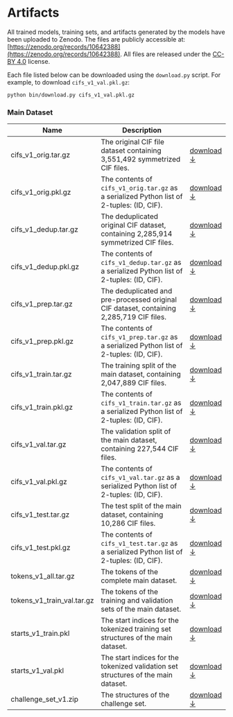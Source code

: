 Artifacts
=========

All trained models, training sets, and artifacts generated by the models have been uploaded to Zenodo. The files are 
publicly accessible at: [https://zenodo.org/records/10642388](https://zenodo.org/records/10642388). All files are 
released under the [CC-BY 4.0](https://creativecommons.org/licenses/by/4.0/) license.

Each file listed below can be downloaded using the `download.py` script. For example, to download `cifs_v1_val.pkl.gz`:
```shell
python bin/download.py cifs_v1_val.pkl.gz
```

### Main Dataset

| Name                       | Description                                                                                  |                                                                                           |
|----------------------------|----------------------------------------------------------------------------------------------|-------------------------------------------------------------------------------------------|
| cifs_v1_orig.tar.gz        | The original CIF file dataset containing 3,551,492 symmetrized CIF files.                    | [download &#x2193;](https://zenodo.org/records/10642388/files/cifs_v1_orig.tar.gz)        |
| cifs_v1_orig.pkl.gz        | The contents of `cifs_v1_orig.tar.gz` as a serialized Python list of 2-tuples: (ID, CIF).    | [download &#x2193;](https://zenodo.org/records/10642388/files/cifs_v1_orig.pkl.gz)        |
| cifs_v1_dedup.tar.gz       | The deduplicated original CIF dataset, containing 2,285,914 symmetrized CIF files.           | [download &#x2193;](https://zenodo.org/records/10642388/files/cifs_v1_dedup.tar.gz)       |
| cifs_v1_dedup.pkl.gz       | The contents of `cifs_v1_dedup.tar.gz` as a serialized Python list of 2-tuples: (ID, CIF).   | [download &#x2193;](https://zenodo.org/records/10642388/files/cifs_v1_dedup.pkl.gz)       |
| cifs_v1_prep.tar.gz        | The deduplicated and pre-processed original CIF dataset, containing 2,285,719 CIF files.     | [download &#x2193;](https://zenodo.org/records/10642388/files/cifs_v1_prep.tar.gz)        |
| cifs_v1_prep.pkl.gz        | The contents of `cifs_v1_prep.tar.gz` as a serialized Python list of 2-tuples: (ID, CIF).    | [download &#x2193;](https://zenodo.org/records/10642388/files/cifs_v1_prep.pkl.gz)        |
| cifs_v1_train.tar.gz       | The training split of the main dataset, containing 2,047,889 CIF files.                      | [download &#x2193;](https://zenodo.org/records/10642388/files/cifs_v1_train.tar.gz)       |
| cifs_v1_train.pkl.gz       | The contents of `cifs_v1_train.tar.gz` as a serialized Python list of 2-tuples: (ID, CIF).   | [download &#x2193;](https://zenodo.org/records/10642388/files/cifs_v1_train.pkl.gz)       |
| cifs_v1_val.tar.gz         | The validation split of the main dataset, containing 227,544 CIF files.                      | [download &#x2193;](https://zenodo.org/records/10642388/files/cifs_v1_val.tar.gz)         |
| cifs_v1_val.pkl.gz         | The contents of `cifs_v1_val.tar.gz` as a serialized Python list of 2-tuples: (ID, CIF).     | [download &#x2193;](https://zenodo.org/records/10642388/files/cifs_v1_val.pkl.gz)         |
| cifs_v1_test.tar.gz        | The test split of the main dataset, containing 10,286 CIF files.                             | [download &#x2193;](https://zenodo.org/records/10642388/files/cifs_v1_test.tar.gz)        |
| cifs_v1_test.pkl.gz        | The contents of `cifs_v1_test.tar.gz` as a serialized Python list of 2-tuples: (ID, CIF).    | [download &#x2193;](https://zenodo.org/records/10642388/files/cifs_v1_test.pkl.gz)        |
| tokens_v1_all.tar.gz       | The tokens of the complete main dataset.                                                     | [download &#x2193;](https://zenodo.org/records/10642388/files/tokens_v1_all.tar.gz)       |
| tokens_v1_train_val.tar.gz | The tokens of the training and validation sets of the main dataset.                          | [download &#x2193;](https://zenodo.org/records/10642388/files/tokens_v1_train_val.tar.gz) |
| starts_v1_train.pkl        | The start indices for the tokenized training set structures of the main dataset.             | [download &#x2193;](https://zenodo.org/records/10642388/files/starts_v1_train.pkl)        |
| starts_v1_val.pkl          | The start indices for the tokenized validation set structures of the main dataset.           | [download &#x2193;](https://zenodo.org/records/10642388/files/starts_v1_val.pkl)          |
| challenge_set_v1.zip       | The structures of the challenge set.                                                         | [download &#x2193;](https://zenodo.org/records/10642388/files/challenge_set_v1.zip)       |

